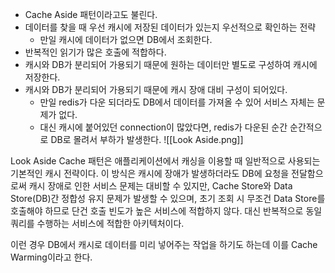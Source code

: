 - Cache Aside 패턴이라고도 불린다.
- 데이터를 찾을 때 우선 캐시에 저장된 데이터가 있는지 우선적으로 확인하는 전략
	- 만일 캐시에 데이터가 없으면 DB에서 조회한다.
- 반복적인 읽기가 많은 호출에 적합하다.
- 캐시와 DB가 분리되어 가용되기 때문에 원하는 데이터만 별도로 구성하여 캐시에 저장한다.
- 캐시와 DB가 분리되어 가용되기 때문에 캐시 장애 대비 구성이 되어있다.
	- 만일 redis가 다운 되더라도 DB에서 데이터를 가져올 수 있어 서비스 자체는 문제가 없다.
	- 대신 캐시에 붙어있던 connection이 많았다면, redis가 다운된 순간 순간적으로 DB로 몰려서 부하가 발생한다.
![[Look Aside.png]]

Look Aside Cache 패턴은 애플리케이션에서 캐싱을 이용할 때 일반적으로 사용되는 기본적인 캐시 전략이다.
이 방식은 캐시에 장애가 발생하더라도 DB에 요청을 전달함으로써 캐시 장애로 인한 서비스 문제는 대비할 수 있지만, Cache Store와 Data Store(DB)간 정합성 유지 문제가 발생할 수 있으며, 초기 조회 시 무조건 Data Store를 호출해야 하므로 단건 호출 빈도가 높은 서비스에 적합하지 않다.
대신 반복적으로 동일 쿼리를 수행하는 서비스에 적합한 아키텍처이다.

이런 경우 DB에서 캐시로 데이터를 미리 넣어주는 작업을 하기도 하는데 이를 Cache Warming이라고 한다.